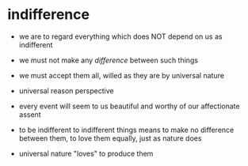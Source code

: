 # indifference

- we are to regard everything which does NOT depend on us as indifferent
- we must not make any *difference* between such things

- we must accept them all, willed as they are by universal nature

- universal reason perspective

- every event will seem to us beautiful and worthy of our affectionate assent

- to be indifferent to indifferent things means to make no difference between
  them, to love them equally, just as nature does

- universal nature "loves" to produce them
